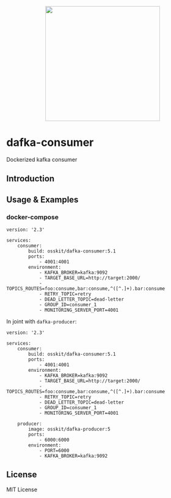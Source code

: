 <p align="center">
  <img width="300" height="300" src="https://user-images.githubusercontent.com/15312980/175078334-f284f44e-0366-4e24-8f09-5301b098ea64.svg"/>

  </p>
 
# dafka-consumer
Dockerized kafka consumer

## Introduction

## Usage & Examples

### docker-compose
```
version: '2.3'

services:
    consumer:
        build: osskit/dafka-consumer:5.1
        ports:
            - 4001:4001
        environment:
            - KAFKA_BROKER=kafka:9092
            - TARGET_BASE_URL=http://target:2000/
            - TOPICS_ROUTES=foo:consume,bar:consume,^([^.]+).bar:consume
            - RETRY_TOPIC=retry
            - DEAD_LETTER_TOPIC=dead-letter
            - GROUP_ID=consumer_1
            - MONITORING_SERVER_PORT=4001
```

In joint with `dafka-producer`:

```
version: '2.3'

services:
    consumer:
        build: osskit/dafka-consumer:5.1
        ports:
            - 4001:4001
        environment:
            - KAFKA_BROKER=kafka:9092
            - TARGET_BASE_URL=http://target:2000/
            - TOPICS_ROUTES=foo:consume,bar:consume,^([^.]+).bar:consume
            - RETRY_TOPIC=retry
            - DEAD_LETTER_TOPIC=dead-letter
            - GROUP_ID=consumer_1
            - MONITORING_SERVER_PORT=4001

    producer:
        image: osskit/dafka-producer:5
        ports:
            - 6000:6000
        environment:
            - PORT=6000
            - KAFKA_BROKER=kafka:9092
```

## License
MIT License

